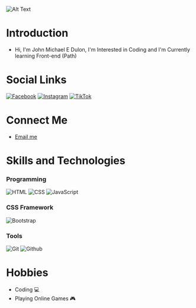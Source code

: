 ![Alt Text](https://media1.giphy.com/media/1oF1KAEYvmXBMo6uTS/giphy.gif?cid=6c09b952govk145r1itdwvjqw068pnlgrw6kc49ebu6dbnkt&ep=v1_internal_gif_by_id&rid=giphy.gif&ct=g)

# Introduction
- Hi, I'm John Michael E Dulon, I'm Interested in Coding and I'm Currently learning Front-end (Path)

# Social Links
[![Facebook](https://img.shields.io/badge/Facebook-1877F2?style=for-the-badge&logo=facebook&logoColor=white)](https://www.facebook.com/six.jmd)
[![Instagram](https://img.shields.io/badge/Instagram-E4405F?style=for-the-badge&logo=instagram&logoColor=white)](https://www.instagram.com/six_jmd?igsh=MWMwbzZ6ZmxwdjZtMw==)
[![TikTok](https://img.shields.io/badge/TikTok-000000?style=for-the-badge&logo=tiktok&logoColor=white)](https://www.tiktok.com/@sixjmd?_t=8pMZnsfz5cN&_r=1)

# Connect Me
- [Email me](mailto:dublonjm17@gmail.com)

# Skills and Technologies
### Programming
![HTML](https://img.shields.io/badge/HTML-E34F26?style=for-the-badge&logo=html5&logoColor=white)
![CSS](https://img.shields.io/badge/CSS-1572B6?style=for-the-badge&logo=css3&logoColor=white)
![JavaScript](https://img.shields.io/badge/JavaScript-F7DF1E?style=for-the-badge&logo=javascript&logoColor=black)
### CSS Framework
![Bootstrap](https://img.shields.io/badge/Bootstrap-563D7C?style=for-the-badge&logo=bootstrap&logoColor=white)
### Tools
![Git](https://img.shields.io/badge/Git-F05032?style=for-the-badge&logo=git&logoColor=white)
![Github](https://img.shields.io/badge/GitHub-181717?style=for-the-badge&logo=github&logoColor=white)

# Hobbies
- Coding 💻
- Playing Online Games 🎮

<!--
- 👋 Hi, I’m @Dublonx
- 👀 I’m interested in : Coding
- 🌱 I’m currently learning : Front-End
- 💞️ I’m looking to collaborate on : Projects
- 📫 How to reach me : dublonjm17@gmail.com
- 😄 Pronouns: dublon, jm, jmd
- ⚡ Fun fact: kaya pala ayaw ng mga bugs sa liwanag kasi mas gusto pala nila sa dilim
-->

<!---
Dublonx/Dublonx is a ✨ special ✨ repository because its `README.md` (this file) appears on your GitHub profile.
You can click the Preview link to take a look at your changes.
--->
